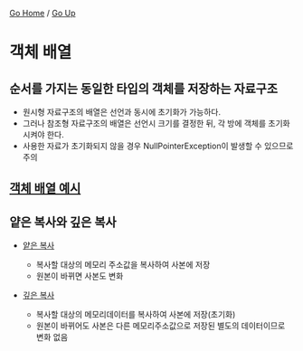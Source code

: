[Go Home](https://github.com/devJRL/CodeLab-JAVA-Basic#codelab-java-basic) / [Go Up](..#ch06배열)

# 객체 배열

## 순서를 가지는 동일한 타입의 **객체**를 저장하는 자료구조

- 원시형 자료구조의 배열은 선언과 동시에 초기화가 가능하다.  
- 그러나 참조형 자료구조의 배열은 선언시 크기를 결정한 뒤, 각 방에 객체를 초기화시켜야 한다.  
- 사용한 자료가 초기화되지 않을 경우 NullPointerException이 발생할 수 있으므로 주의  

## [객체 배열 예시](./BookTest.java)

## 얕은 복사와 깊은 복사

- [얕은 복사](./BookCopyTest1.java)  
	- 복사할 대상의 메모리 주소값을 복사하여 사본에 저장  
	- 원본이 바뀌면 사본도 변화

- [깊은 복사](./BookCopyTest2.java)  
	- 복사할 대상의 메모리데이터를 복사하여 사본에 저장(초기화)  
	- 원본이 바뀌어도 사본은 다른 메모리주소값으로 저장된 별도의 데이터이므로 변화 없음
